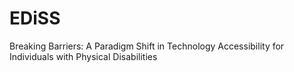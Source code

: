 # EDiSS
Breaking Barriers: A Paradigm Shift in Technology Accessibility for Individuals with Physical Disabilities
